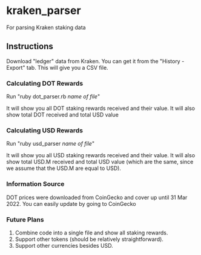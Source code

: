 # kraken_parser
For parsing Kraken staking data

## Instructions

Download "ledger" data from Kraken. You can get it from the "History - Export" tab. This will give you a CSV file. 

### Calculating DOT Rewards

Run "ruby dot_parser.rb *name of file*"

It will show you all DOT staking rewards received and their value. It will also show total DOT received and total USD value

### Calculating USD Rewards

Run "ruby usd_parser *name of file*"

It will show you all USD staking rewards received and their value. It will also show total USD.M received and total USD value (which are the same, since we assume that the USD.M are equal to USD).

### Information Source

DOT prices were downloaded from CoinGecko and cover up until 31 Mar 2022. You can easily update by going to CoinGecko

### Future Plans

1. Combine code into a single file and show all staking rewards.
2. Support other tokens (should be relatively straightforward).
3. Support other currencies besides USD.
